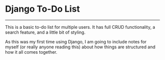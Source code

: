 # Django To-Do List
---
This is a basic to-do list for multiple users. It has full CRUD functionality, a search feature, and a little bit of styling.

As this was my first time using Django, I am going to include notes for myself (or really anyone reading this) about how things are structured and how it all comes together.